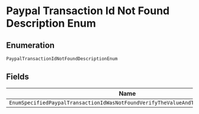 
# Paypal Transaction Id Not Found Description Enum

## Enumeration

`PaypalTransactionIdNotFoundDescriptionEnum`

## Fields

| Name |
|  --- |
| `EnumSpecifiedPaypalTransactionIdWasNotFoundVerifyTheValueAndTryTheRequestAgain` |

